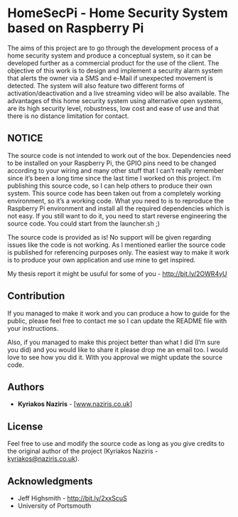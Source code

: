 # HomeSecPi - Home Security System based on Raspberry Pi

The aims of this project are to go through the development process of a home security system and produce a conceptual system, so it can be developed further as a commercial product for the use of the client. The objective of this work is to design and implement a security alarm system that alerts the owner via a SMS and e-Mail if unexpected movement is detected. The system will also feature two different forms of activation/deactivation and a live streaming video will be also available. The advantages of this home security system using alternative open systems, are its high security level, robustness, low cost and ease of use and that there is no distance limitation for contact.

## NOTICE

The source code is not intended to work out of the box. Dependencies need to be installed on your Raspberry Pi, the GPIO pins need to be changed according to your wiring and many other stuff that I can’t really remember since it’s been a long time since the last time I worked on this project. I’m publishing this source code, so I can help others to produce their own system.
This source code has been taken out from a completely working environment, so it’s a working code. What you need to is to reproduce the Raspberry Pi environment and install all the required dependencies which is not easy. If you still want to do it, you need to start reverse engineering the source code. You could start from the launcher.sh ;)

The source code is provided as is! No support will be given regarding issues like the code is not working. As I mentioned earlier the source code is published for referencing purposes only. The easiest way to make it work is to produce your own application and use mine to get inspired.

My thesis report it might be usuful for some of you - http://bit.ly/2OWR4yU

## Contribution

If you managed to make it work and you can produce a how to guide for the public, please feel free to contact me so I can update the README file with your instructions.

Also, if you managed to make this project better than what I did (I’m sure you did) and you would like to share it please drop me an email too. I would love to see how you did it. With you approval we might update the source code.

## Authors

* **Kyriakos Naziris** - [www.naziris.co.uk]

## License

Feel free to use and modify the source code as long as you give credits to the original author of the 
project (Kyriakos Naziris - kyriakos@naziris.co.uk).

## Acknowledgments
* Jeff Highsmith - http://bit.ly/2xxScuS
* University of Portsmouth
